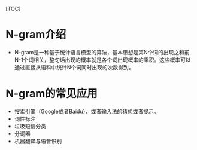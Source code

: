 [TOC]
# N-gram介绍
* N-gram是一种基于统计语言模型的算法，基本思想是第N个词的出现之和前N-1个词相关，整句话出现的概率就是各个词出现概率的乘积。这些概率可以通过直接从语料中统计N个词同时出现的次数得到。

# N-gram的常见应用
* 搜索引擎（Google或者Baidu）、或者输入法的猜想或者提示。
* 词性标注
* 垃圾短信分类
* 分词器
* 机器翻译与语音识别